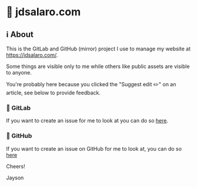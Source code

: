
# 🔗 jdsalaro.com

## ℹ️ About

This is the GitLab and GitHub (mirror) project I use to manage my website at https://jdsalaro.com/.

Some things are visible only to me while others like public assets are visible to anyone.

You're probably here because you clicked the "Suggest edit ✏️" on an article, see below to provide feedback.

### 🦊 GitLab 

If you want to create an issue for me to look at you can do so [here](https://gitlab.com/jdsalaro/jdsalaro.com/-/issues/new).

### 🐙 GitHub 

If you want to create an issue on GitHub for me to look at, you can do so [here](https://github.com/jdsalaro/jdsalaro.com/issues)

Cheers!

Jayson